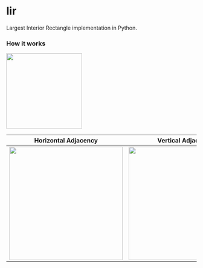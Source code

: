 # lir
Largest Interior Rectangle implementation in Python. 

### How it works

<img width="200" src="https://github.com/lukasalexanderweber/lir/blob/readme/readme_imgs/cells.png">

Horizontal Adjacency             |  Vertical Adjacency
:-------------------------:|:-------------------------:
<img width="300" src="https://github.com/lukasalexanderweber/lir/blob/readme/readme_imgs/h_adjacency.png" /> |  <img width="300" src="https://github.com/lukasalexanderweber/lir/blob/readme/readme_imgs/v_adjacency.png" />

